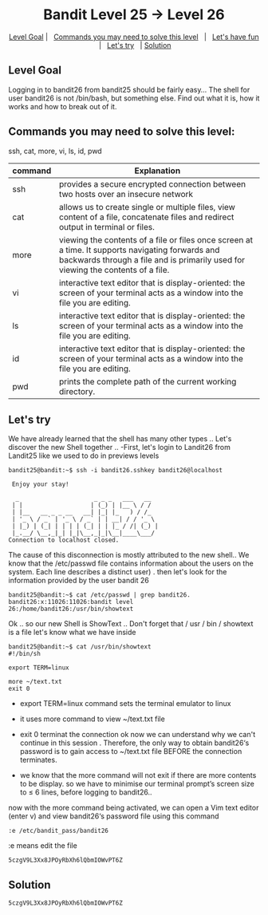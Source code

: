 <h1 align="center">
Bandit Level 25 → Level 26
</h1>

<p align="center">
  <a href="#Level-Goal">Level Goal</a>   |   
  <a href="#Commands-you-may-need-to-solve-this-level">Commands you may need to solve this level</a>   |  
  <a href="#Lets-have-fun">Let's have fun</a>   |  
  <a href="#Lets-try">Let's try</a>   |
  <a href="#Solution">Solution</a> 
</p>

## Level Goal
Logging in to bandit26 from bandit25 should be fairly easy… The shell for user bandit26 is not /bin/bash, but something else. Find out what it is, how it works and how to break out of it.

## Commands you may need to solve this level:
ssh, cat, more, vi, ls, id, pwd

| command | Explanation |
| ------|-----|
| ssh | provides a secure encrypted connection between two hosts over an insecure network |
| cat | allows us to create single or multiple files, view content of a file, concatenate files and redirect output in terminal or files.  |
| more | viewing the contents of a file or files once screen at a time. It supports navigating forwards and backwards through a file and is primarily used for viewing the contents of a file. |
| vi | interactive text editor that is display-oriented: the screen of your terminal acts as a window into the file you are editing. |
| ls | interactive text editor that is display-oriented: the screen of your terminal acts as a window into the file you are editing. |
| id | interactive text editor that is display-oriented: the screen of your terminal acts as a window into the file you are editing. |
| pwd | prints the complete path of the current working directory. |


## Let's try

We have already learned that the shell has many other types  ..
Let's discover the new Shell together ..
-First, let's login to Landit26 from Landit25 like we used to do in previews levels
````
bandit25@bandit:~$ ssh -i bandit26.sshkey bandit26@localhost
````

````
 Enjoy your stay!

  _                     _ _ _   ___   __  
 | |                   | (_) | |__ \ / /  
 | |__   __ _ _ __   __| |_| |_   ) / /_  
 | '_ \ / _` | '_ \ / _` | | __| / / '_ \ 
 | |_) | (_| | | | | (_| | | |_ / /| (_) |
 |_.__/ \__,_|_| |_|\__,_|_|\__|____\___/ 
Connection to localhost closed.

````
The cause of this disconnection is mostly attributed to the new shell.. We know that the /etc/passwd file contains information about the users on the system. Each line describes a distinct user) . then let's look for the information provided by the user bandit 26

````
bandit25@bandit:~$ cat /etc/passwd | grep bandit26.
bandit26:x:11026:11026:bandit level 26:/home/bandit26:/usr/bin/showtext
````

Ok .. so our new Shell is ShowText .. Don't forget that / usr / bin / showtext is a file let's know what we have inside

````
bandit25@bandit:~$ cat /usr/bin/showtext
#!/bin/sh

export TERM=linux

more ~/text.txt
exit 0

````
- export TERM=linux command sets the terminal emulator to linux
-  it uses more command to view ~/text.txt file
-  exit 0 terminat the connection 
ok now we can understand why we can't continue in this session . Therefore, the only way to obtain bandit26‘s password is to gain access to ~/text.txt file BEFORE the connection terminates.

- we know that the more command will not exit if there are more contents to be display. so we have to minimise our terminal prompt’s screen size to ≤ 6 lines, before logging to bandit26..




now with the more command being activated, we can open a Vim text editor (enter v) and view bandit26‘s password file using this command

````
:e /etc/bandit_pass/bandit26
````
:e means  edit the file 
````
5czgV9L3Xx8JPOyRbXh6lQbmIOWvPT6Z
````
## Solution 
````
5czgV9L3Xx8JPOyRbXh6lQbmIOWvPT6Z
````

